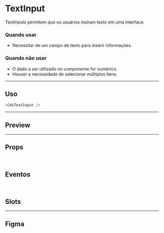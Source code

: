 # TextInput

TextInputs permitem que os usuários insiram texto em uma interface.

### Quando usar

- Necessitar de um campo de texto para inserir informações.

### Quando não usar

- O dado a ser utilizado no componente for numérico.
- Houver a necessidade de selecionar múltiplos itens.

---

## Uso

```js
<CdsTextInput />
```

---

## Preview

<PreviewContainer
	:component="CdsTextInput"
	:events="cdsTextInputEvents"
/>

---

## Props

<APITable
	name="TextInput"
	section="props"
/>
<br />

## Eventos

<APITable
	name="TextInput"
	section="events"
/>
<br />

## Slots

<APITable
	name="TextInput"
	section="slots"
/>

---

## Figma

<FigmaFrame
	src="https://embed.figma.com/design/J5fTswomlHu7RXk1gwbUq6/Cuida?node-id=2040-370&embed-host=share"
/>

<script setup>
import { ref } from 'vue';
import CdsTextInput from '@/components/TextInput.vue';

const cdsTextInputEvents = [
	'update:modelValue',
	'click',
	'change',
	'focus',
	'blur',
	'keydown'
];
</script>
